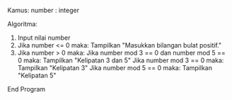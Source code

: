 Kamus:
number : integer

Algoritma:
1. Input nilai number
2. Jika number <= 0 maka:
Tampilkan "Masukkan bilangan bulat positif."
3. Jika number > 0 maka:
Jika number mod 3 == 0 dan number mod 5 == 0 maka:
Tampilkan "Kelipatan 3 dan 5"
Jika number mod 3 == 0 maka:
Tampilkan "Kelipatan 3"
Jika number mod 5 == 0 maka:
Tampilkan "Kelipatan 5"

End Program
